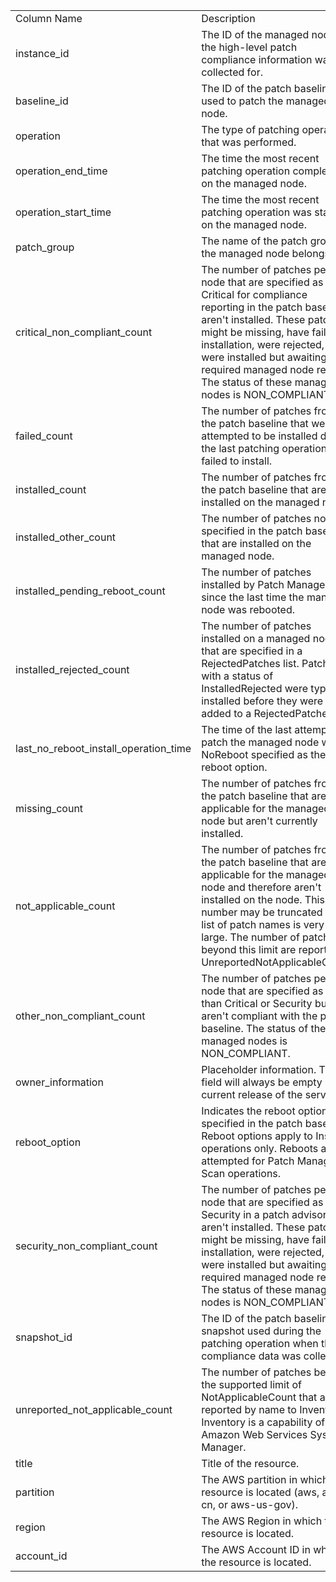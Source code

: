 <table>
	<tr><td>Column Name</td><td>Description</td></tr>
	<tr><td>instance_id</td><td>The ID of the managed node the high-level patch compliance information was collected for.</td></tr>
	<tr><td>baseline_id</td><td>The ID of the patch baseline used to patch the managed node.</td></tr>
	<tr><td>operation</td><td>The type of patching operation that was performed.</td></tr>
	<tr><td>operation_end_time</td><td>The time the most recent patching operation completed on the managed node.</td></tr>
	<tr><td>operation_start_time</td><td>The time the most recent patching operation was started on the managed node.</td></tr>
	<tr><td>patch_group</td><td>The name of the patch group the managed node belongs to.</td></tr>
	<tr><td>critical_non_compliant_count</td><td>The number of patches per node that are specified as Critical for compliance reporting in the patch baseline aren't installed. These patches might be missing, have failed installation, were rejected, or were installed but awaiting a required managed node reboot. The status of these managed nodes is NON_COMPLIANT.</td></tr>
	<tr><td>failed_count</td><td>The number of patches from the patch baseline that were attempted to be installed during the last patching operation, but failed to install.</td></tr>
	<tr><td>installed_count</td><td>The number of patches from the patch baseline that are installed on the managed node.</td></tr>
	<tr><td>installed_other_count</td><td>The number of patches not specified in the patch baseline that are installed on the managed node.</td></tr>
	<tr><td>installed_pending_reboot_count</td><td>The number of patches installed by Patch Manager since the last time the managed node was rebooted.</td></tr>
	<tr><td>installed_rejected_count</td><td>The number of patches installed on a managed node that are specified in a RejectedPatches list. Patches with a status of InstalledRejected were typically installed before they were added to a RejectedPatches list.</td></tr>
	<tr><td>last_no_reboot_install_operation_time</td><td>The time of the last attempt to patch the managed node with NoReboot specified as the reboot option.</td></tr>
	<tr><td>missing_count</td><td>The number of patches from the patch baseline that are applicable for the managed node but aren't currently installed.</td></tr>
	<tr><td>not_applicable_count</td><td>The number of patches from the patch baseline that aren't applicable for the managed node and therefore aren't installed on the node. This number may be truncated if the list of patch names is very large. The number of patches beyond this limit are reported in UnreportedNotApplicableCount.</td></tr>
	<tr><td>other_non_compliant_count</td><td>The number of patches per node that are specified as other than Critical or Security but aren't compliant with the patch baseline. The status of these managed nodes is NON_COMPLIANT.</td></tr>
	<tr><td>owner_information</td><td>Placeholder information. This field will always be empty in the current release of the service.</td></tr>
	<tr><td>reboot_option</td><td>Indicates the reboot option specified in the patch baseline. Reboot options apply to Install operations only. Reboots aren't attempted for Patch Manager Scan operations.</td></tr>
	<tr><td>security_non_compliant_count</td><td>The number of patches per node that are specified as Security in a patch advisory aren't installed. These patches might be missing, have failed installation, were rejected, or were installed but awaiting a required managed node reboot. The status of these managed nodes is NON_COMPLIANT.</td></tr>
	<tr><td>snapshot_id</td><td>The ID of the patch baseline snapshot used during the patching operation when this compliance data was collected.</td></tr>
	<tr><td>unreported_not_applicable_count</td><td>The number of patches beyond the supported limit of NotApplicableCount that aren't reported by name to Inventory. Inventory is a capability of Amazon Web Services Systems Manager.</td></tr>
	<tr><td>title</td><td>Title of the resource.</td></tr>
	<tr><td>partition</td><td>The AWS partition in which the resource is located (aws, aws-cn, or aws-us-gov).</td></tr>
	<tr><td>region</td><td>The AWS Region in which the resource is located.</td></tr>
	<tr><td>account_id</td><td>The AWS Account ID in which the resource is located.</td></tr>
</table>